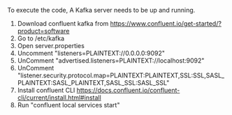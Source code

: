 To execute the code, A Kafka server needs to be up and running.

1. Download confluent kafka from https://www.confluent.io/get-started/?product=software
2. Go to /etc/kafka
3. Open server.properties
4. Uncomment "listeners=PLAINTEXT://0.0.0.0:9092"
5. UnComment "advertised.listeners=PLAINTEXT://localhost:9092"
6. UnComment "listener.security.protocol.map=PLAINTEXT:PLAINTEXT,SSL:SSL,SASL_PLAINTEXT:SASL_PLAINTEXT,SASL_SSL:SASL_SSL"
7. Install confluent CLI https://docs.confluent.io/confluent-cli/current/install.html#install
8. Run "confluent local services start"
